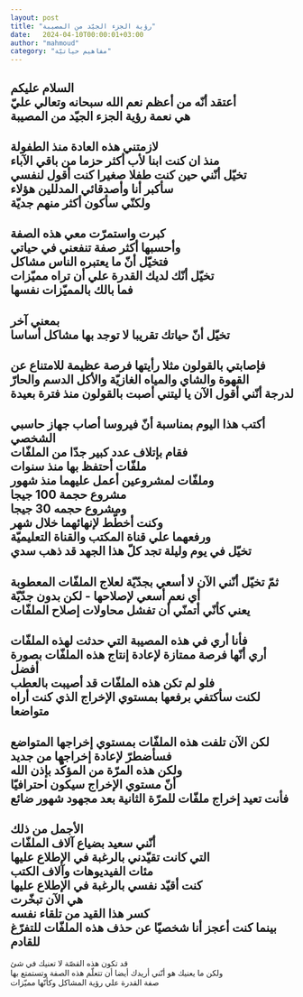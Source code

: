 ```yaml
---
layout: post
title: "رؤية الجزء الجيّد من المصيبة"
date:   2024-04-10T00:00:01+03:00
author: "mahmoud"
category: "مفاهيم حياتيّة"
---
```



السلام عليكم  
أعتقد أنّه من أعظم نعم الله سبحانه وتعالي عليّ  
هي نعمة رؤية الجزء الجيّد من المصيبة  
-  
لازمتني هذه العادة منذ الطفولة  
منذ ان كنت ابنا لأب أكثر حزما من باقي الآباء  
تخيّل أنّني حين كنت طفلا صغيرا كنت أقول لنفسي  
سأكبر أنا وأصدقائي المدللين هؤلاء  
ولكنّي سأكون أكثر منهم جديّة  
-  
كبرت واستمرّت معي هذه الصفة  
وأحسبها أكثر صفة تنفعني في حياتي  
فتخيّل أنّ ما يعتبره الناس مشاكل  
تخيّل أنّك لديك القدرة علي أن تراه مميّزات  
فما بالك بالمميّزات نفسها  
-  
بمعني آخر  
تخيّل أنّ حياتك تقريبا لا توجد بها مشاكل أساسا  
-  
فإصابتي بالقولون مثلا رأيتها فرصة عظيمة للامتناع
عن  
القهوة والشاي والمياه الغازيّة والأكل الدسم
والحارّ  
لدرجة أنّني أقول الآن يا ليتني أصبت بالقولون منذ فترة
بعيدة  
-  
أكتب هذا اليوم بمناسبة أنّ فيروسا أصاب جهاز حاسبي
الشخصي  
فقام بإتلاف عدد كبير جدّا من الملفّات  
ملفّات أحتفظ بها منذ سنوات  
وملفّات لمشروعين أعمل عليهما منذ شهور  
مشروع حجمة 100 جيجا  
ومشروع حجمه 30 جيجا  
وكنت أخطّط لإنهائهما خلال شهر  
ورفعهما علي قناة المكتب والقناة التعليميّة  
تخيّل في يوم وليلة تجد كلّ هذا الجهد قد ذهب سدي  
-  
ثمّ تخيّل أنّني الآن لا أسعي بجدّيّة لعلاج الملفّات
المعطوبة  
أي نعم أسعي لإصلاحها - لكن بدون جدّيّة  
يعني كأنّي أتمنّي أن تفشل محاولات إصلاح الملفّات  
-  
فأنا أري في هذه المصيبة التي حدثت لهذه الملفّات  
أري أنّها فرصة ممتازة لإعادة إنتاج هذه الملفّات بصورة
أفضل  
فلو لم تكن هذه الملفّات قد أصيبت بالعطب  
لكنت سأكتفي برفعها بمستوي الإخراج الذي كنت أراه
متواضعا  
-  
لكن الآن تلفت هذه الملفّات بمستوي إخراجها
المتواضع  
فسأضطرّ لإعادة إخراجها من جديد  
ولكن هذه المرّة من المؤكّد بإذن الله  
أنّ مستوي الإخراج سيكون احترافيّا  
فأنت تعيد إخراج ملفّات للمرّة الثانية بعد مجهود شهور
ضائع  
-  
الأجمل من ذلك  
أنّني سعيد بضياع آلاف الملفّات  
التي كانت تقيّدني بالرغبة في الإطلاع عليها  
مئات الفيديوهات وآلاف الكتب  
كنت أقيّد نفسي بالرغبة في الإطلاع عليها  
هي الآن تبخّرت  
كسر هذا القيد من تلقاء نفسه  
بينما كنت أعجز أنا شخصيّا عن حذف هذه الملفّات للتفرّغ
للقادم  
-  
قد تكون هذه القصّة لا تعنيك في شئ  
ولكن ما يعنيك هو أنّني أريدك أيضا أن تتعلّم هذه الصفة
وتستمتع بها  
صفة القدرة علي رؤية المشاكل وكأنّها مميّزات
